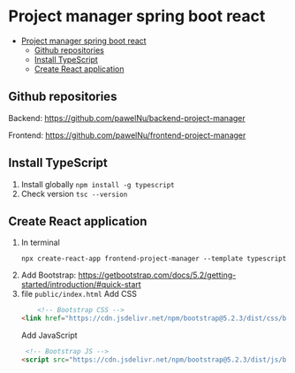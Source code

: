 # Project manager spring boot react

- [Project manager spring boot react](#project-manager-spring-boot-react)
  - [Github repositories](#github-repositories)
  - [Install TypeScript](#install-typescript)
  - [Create React application](#create-react-application)

## Github repositories

Backend: https://github.com/pawelNu/backend-project-manager

Frontend: https://github.com/pawelNu/frontend-project-manager

## Install TypeScript

1. Install globally `npm install -g typescript`
2. Check version `tsc --version`

## Create React application

1. In terminal 
    ```shell
    npx create-react-app frontend-project-manager --template typescript
    ```
2. Add Bootstrap: https://getbootstrap.com/docs/5.2/getting-started/introduction/#quick-start
3. file `public/index.html`
   Add CSS
    ```html
        <!-- Bootstrap CSS -->
    <link href="https://cdn.jsdelivr.net/npm/bootstrap@5.2.3/dist/css/bootstrap.min.css" rel="stylesheet" integrity="sha384-rbsA2VBKQhggwzxH7pPCaAqO46MgnOM80zW1RWuH61DGLwZJEdK2Kadq2F9CUG65" crossorigin="anonymous">
    ```
    Add JavaScript
    ```html
     <!-- Bootstrap JS -->
    <script src="https://cdn.jsdelivr.net/npm/bootstrap@5.2.3/dist/js/bootstrap.bundle.min.js" integrity="sha384-kenU1KFdBIe4zVF0s0G1M5b4hcpxyD9F7jL+jjXkk+Q2h455rYXK/7HAuoJl+0I4" crossorigin="anonymous"></script>
    ```
